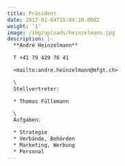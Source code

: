 ```yaml
---
title: Präsident
date: 2017-01-04T15:04:10.000Z
weight: '1'
image: /img/uploads/heinzelmann.jpg
description: |-
  **André Heinzelmann**

  T +41 79 429 76 41

  <mailto:andre.heinzelmann@mfgt.ch>

  \
  Stellvertreter:

  * Thomas Füllemann

  \
  Aufgaben:

  * Strategie
  * Verbände, Behörden
  * Marketing, Werbung
  * Personal
---
```


